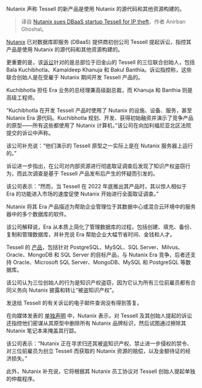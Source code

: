 
<!--
title: Nutanix起诉DBaaS初创公司Tessell窃取知识产权
cover: https://images.techhive.com/images/article/2015/09/hack-hacker-cyber-thief-theft-stolen-100613858-large.jpg?auto=webp&quality=85,70
-->

Nutanix 声称 Tessell 的新产品是使用 Nutanix 的源代码和其他资源构建的。

> 译自 [Nutanix sues DBaaS startup Tessell for IP theft](https://www.infoworld.com/article/3714623/nutanix-sues-dbaas-startup-tessell-for-ip-theft.html)，作者 Anirban Ghoshal。

[Nutanix](https://www.networkworld.com/article/972199/nutanix-new-multicloud-management-products-aim-for-simplification.html) 已对数据库即服务 (DBaaS) 提供商初创公司 Tessell 提起诉讼，指控其产品是使用 Nutanix 的源代码和其他资源构建的。

更重要的是，该[诉讼](https://www.pacermonitor.com/public/filings/D2GFHMSY/Nutanix_Inc_v_Tessell_Inc__candce-24-01729__0001.0.pdf)针对的是总部位于旧金山的 Tessell 的三位联合创始人，包括 Bala Kuchibhotla、Kamaldeep Khanuja 和 Bakul Banthia。诉讼指控称，这些联合创始人是在受雇于 Nutanix 期间开发 Tessell 产品的。

Kuchibhotla 担任 Era 业务的总经理兼高级副总裁，而 Khanuja 和 Banthia 则是高级工程师。

“Kuchibhotla 在开发 Tessell 产品时使用了 Nutanix 的设施、设备、服务，甚至 Nutanix Era 源代码。Kuchibhotla 规划、开发、获得初始融资并演示了竞争产品的原型——所有这些都使用了 Nutanix 计算机，”该公司在向加利福尼亚北区法院提交的诉讼中声称。

该公司补充说：“他们演示的 Tessell 原型之一实际上是在 Nutanix 服务器上运行的。”

诉讼进一步指出，在公司对内部资源进行彻底取证调查后发现了知识产权盗窃行为，而此次调查是基于 Tessell 产品发布后产生的怀疑而引发的。

该公司表示：“然而，当 Tessell 在 2022 年底推出其产品时，其以惊人相似于 Era 的功能进入市场的速度促使 Nutanix 开始进行全面取证调查。”

Nutanix 将其 Era 产品描述为帮助企业管理位于其数据中心或混合云环境中的服务器中的多个数据库的软件。

该公司解释说，Era 从本质上简化了管理数据库的过程，包括创建、填充、备份、复制和管理数据库，并补充说 Era 帮助企业大幅节省时间、金钱和人才。

Tessell 的 [产品](https://www.tessell.com/)，包括针对 PostgreSQL、MySQL、SQL Server、Milvus、Oracle、MongoDB 和 SQL Server 的目标产品，与 Nutanix Era 竞争，后者还支持 Oracle、Microsoft SQL Server、MongoDB、MySQL 和 PostgreSQL 等数据库。

该公司认为三位创始人的行为是知识产权盗窃，因为它认为所有三位前雇员都有合同义务向 Nutanix 披露和转让“被盗知识产权”。

发送给 Tessell 的有关诉讼的电子邮件查询没有得到答复。

在向媒体发表的 [单独声明](https://www.nutanix.com/press-releases/2024/nutanix-files-theft-of-intellectual-property-lawsuit-against-tessell-inc) 中，Nutanix 表示，对 Tessell 及其创始人提起的诉讼还指控他们密谋从其原型中删除所有 Nutanix 品牌标识，然后试图通过擦除其 Nutanix 笔记本来掩盖其行踪。

该公司表示：“Nutanix 正在寻求归还其被盗知识产权、禁止进一步侵权的禁令、对三位前雇员为创立 Tessell 而获取的 Nutanix 资源的赔偿，以及金额待证的经济损失。”

此外，Nutanix 补充说，它将根据其 Nutanix 员工协议对 Tessell 创始人提起单独的仲裁程序。